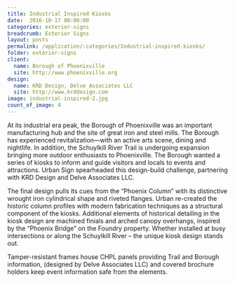 ```yaml
---
title: Industrial Inspired Kiosks
date:  2016-10-17 00:00:00
categories: exterior-signs
breadcrumb: Exterior Signs
layout: posts
permalink: /application/:categories/Industrial-inspired-kiosks/
folder: exterior-signs
client:
  name: Borough of Phoenixville
  site: http://www.phoenixville.org
design: 
  name: KRD Design, Delve Associates LLC
  site: http://www.krddesign.com
image: industrial-inspired-2.jpg
count_of_image: 4
---
```


<div class="col-xs-12 col-sm-12 col-md-12 col-lg-12">
  <p class="application-item__content application-item__content--top">
    At its industrial era peak, the Borough of Phoenixville was an important manufacturing hub and the site of great iron and steel mills. The Borough has experienced revitalization—with an active arts scene, dining and nightlife. In addition, the Schuylkill River Trail is undergoing expansion bringing more outdoor enthusiasts to Phoenixville.  The Borough wanted a series of kiosks to inform and guide visitors and locals to events and attractions. Urban Sign spearheaded this design-build challenge, partnering with KRD Design and Delve Associates LLC.
  </p>
  <div class="fotorama application-item__slider" data-nav="thumbs" data-thumbheight="109" border-width="3">
    <a {{ href | img : "fotorama/industrial-inspired-2.jpg" }}></a>
    <a {{ href | img : "fotorama/industrial-inspired-1.jpg" }}></a>
    <a {{ href | img : "fotorama/industrial-inspired-3.jpg" }}></a>
    <a {{ href | img : "fotorama/industrial-inspired-4.jpg" }}></a>
  </div>
  <div class="visible-xs application-item__icon-slider">
      <i class="icon-swipe"></i>
    </div>
  <p class="application-item__content application-item__content--bottom">
    The final design pulls its cues from the “Phoenix Column” with its distinctive wrought iron cylindrical shape and riveted flanges. Urban re-created the historic column profiles with modern fabrication techniques as a structural component of the kiosks. Additional elements of historical detailing in the kiosk design are machined finials and arched canopy overhangs, inspired by the “Phoenix Bridge” on the Foundry property.  Whether installed at busy intersections or along the Schuylkill River – the unique kiosk design stands out.
  </p>
<p class="application-item__content application-item__content--bottom">
    Tamper-resistant frames house CHPL panels providing Trail and Borough information, (designed by Delve Associates LLC) and covered brochure holders keep event information safe from the elements.
  </p>
</div>